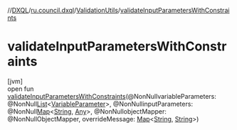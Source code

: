 //[DXQL](../../../index.md)/[ru.council.dxql](../index.md)/[ValidationUtils](index.md)/[validateInputParametersWithConstraints](validate-input-parameters-with-constraints.md)

# validateInputParametersWithConstraints

[jvm]\
open fun [validateInputParametersWithConstraints](validate-input-parameters-with-constraints.md)(@NonNullvariableParameters: @NonNull[List](https://docs.oracle.com/javase/8/docs/api/java/util/List.html)&lt;[VariableParameter](../../ru.council.dxql.models/-variable-parameter/index.md)&gt;, @NonNullinputParameters: @NonNull[Map](https://docs.oracle.com/javase/8/docs/api/java/util/Map.html)&lt;[String](https://docs.oracle.com/javase/8/docs/api/java/lang/String.html), [Any](https://kotlinlang.org/api/latest/jvm/stdlib/kotlin/-any/index.html)&gt;, @NonNullobjectMapper: @NonNullObjectMapper, overrideMessage: [Map](https://docs.oracle.com/javase/8/docs/api/java/util/Map.html)&lt;[String](https://docs.oracle.com/javase/8/docs/api/java/lang/String.html), [String](https://docs.oracle.com/javase/8/docs/api/java/lang/String.html)&gt;)
